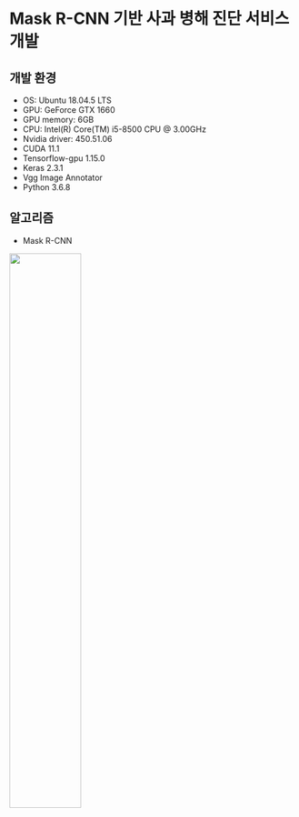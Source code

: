 # Mask R-CNN 기반 사과 병해 진단 서비스 개발
## 개발 환경
- OS: Ubuntu 18.04.5 LTS
- GPU: GeForce GTX 1660
- GPU memory: 6GB
- CPU: Intel(R) Core(TM) i5-8500 CPU @ 3.00GHz
- Nvidia driver: 450.51.06
- CUDA 11.1 
- Tensorflow-gpu 1.15.0
- Keras 2.3.1
- Vgg Image Annotator
- Python 3.6.8

## 알고리즘
- Mask R-CNN
<img src="https://miro.medium.com/max/1000/1*G5EsdDTv9-5kqK0hu9fIJw.png?w=640" width=50% height=50%/>

